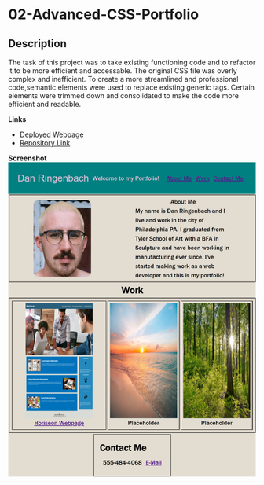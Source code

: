 # 02-Advanced-CSS-Portfolio
## Description
The task of this project was to take existing functioning code and to refactor it to be more efficient and accessable.  The original CSS file was overly complex and inefficient. To create a more streamlined and professional code,semantic elements were used to replace existing generic tags. Certain elements were trimmed down and consolidated to make the code more efficient and readable. 

**Links**

* [Deployed Webpage](https://danringenbach.github.io/02-Advanced-CSS-Portfolio/ "Deployed Webpage")
* [Repository Link](https://github.com/DanRingenbach/02-Advanced-CSS-Portfolio "Repository Link")

**Screenshot**
 ![alt text](assets/images/screenshot2.png)
 